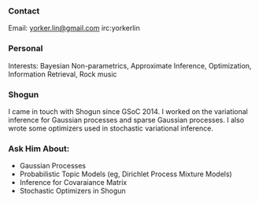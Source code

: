 ### Contact

Email: yorker.lin@gmail.com irc:yorkerlin


### Personal
Interests: Bayesian Non-parametrics, Approximate Inference, Optimization, Information Retrieval, Rock music

### Shogun
I came in touch with Shogun since GSoC 2014. 
I worked on the variational inference for Gaussian processes and sparse Gaussian processes.
I also wrote some optimizers used in stochastic variational inference.

### Ask Him About:
 * Gaussian Processes
 * Probabilistic Topic Models (eg, Dirichlet Process Mixture Models)
 * Inference for Covaraiance Matrix
 * Stochastic Optimizers in Shogun
